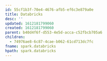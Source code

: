 ```yaml
---
id: 55cf1b3f-70e4-4676-afb5-ef6c3e879a0e
title: Databricks
desc: ''
updated: 1612181799060
created: 1612181799060
parent: b40d4f6f-d553-4e5d-acca-c52fbcb705a6
children:
  - 74976ae8-6c87-4cae-b062-61cd713dc7fc
fname: spark.databricks
hpath: spark.databricks
---
```




